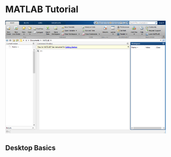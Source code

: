 # MATLAB Tutorial

![Image](https://github.com/jack1012/NA2018Spring/blob/master/0227/desktop.png)

## Desktop Basics
